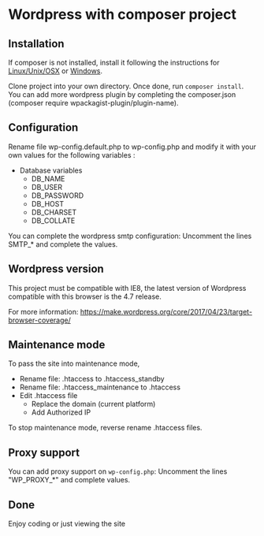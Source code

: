 # Wordpress with composer project

## Installation
If composer is not installed, install it following the instructions for [Linux/Unix/OSX](https://getcomposer.org/doc/00-intro.md#installation-linux-unix-osx) or [Windows](https://getcomposer.org/doc/00-intro.md#installation-windows).

Clone project into your own directory.
Once done, run `composer install`. You can add more wordpress plugin by completing the composer.json (composer require wpackagist-plugin/plugin-name).


## Configuration
Rename file wp-config.default.php to wp-config.php and modify it with your own values for the following variables :

* Database variables
    * DB_NAME
    * DB_USER
    * DB_PASSWORD
    * DB_HOST
    * DB_CHARSET
    * DB_COLLATE

You can complete the wordpress smtp configuration: Uncomment the lines SMTP_* and complete the values.


## Wordpress version
This project must be compatible with IE8, the latest version of Wordpress compatible with this browser is the 4.7 release.

For more information:
https://make.wordpress.org/core/2017/04/23/target-browser-coverage/


## Maintenance mode
To pass the site into maintenance mode,

* Rename file: .htaccess to .htaccess_standby
* Rename file: .htaccess_maintenance to .htaccess
* Edit .htaccess file
	* Replace the domain (current platform)
	* Add Authorized IP

To stop maintenance mode, reverse rename .htaccess files.


## Proxy support
You can add proxy support on `wp-config.php`: Uncomment the lines "WP_PROXY_*" and complete values.


## Done
Enjoy coding or just viewing the site